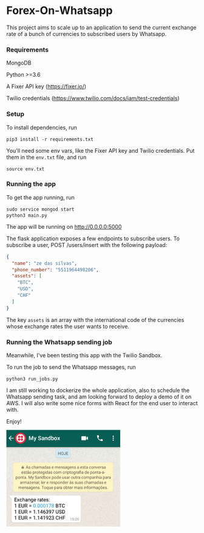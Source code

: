 # Forex-On-Whatsapp

This project aims to scale up to an application to send the current exchange rate of a bunch of currencies to subscribed users by Whatsapp.


### Requirements
MongoDB

Python >=3.6

A Fixer API key (https://fixer.io/)

Twilio credentials (https://www.twilio.com/docs/iam/test-credentials)

### Setup
To install dependencies, run
```
pip3 install -r requirements.txt
```
You'll need some env vars, like the Fixer API key and Twilio credentials. Put them in the `env.txt` file, and run
```
source env.txt
```

### Running the app

To get the app running, run
```
sudo service mongod start
python3 main.py
```
The app will be running on http://0.0.0.0:5000

The flask application exposes a few endpoints to subscribe users. To subscribe a user, POST /users/insert with the following payload:
```JSON
{
  "name": "ze das silvas",
  "phone_number": "5511964498206",
  "assets": [
	"BTC",
	"USD",
	"CHF"
  ]
}
```
The key `assets` is an array with the international code of the currencies whose exchange rates the user wants to receive.

### Running the Whatsapp sending job

Meanwhile, I've been testing this app with the Twilio Sandbox.

To run the job to send the Whatsapp messages, run
```
python3 run_jobs.py
```

I am still working to dockerize the whole application, also to schedule the Whatsapp sending task, and am looking forward to deploy a demo of it on AWS. I will also write some nice forms with React for the end user to interact with.

Enjoy!

<img src='Screenshot.png' width=300>
